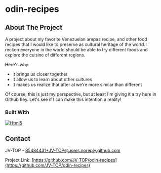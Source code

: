 # odin-recipes
<!-- Thank you for checking out this project!! This will be the first project that I upload into Github, and also the first project by following "The Odin Project". 
Hope you enjoy!-->
<a name="Odin Recipes"></a>

<!-- ABOUT THE PROJECT -->
## About The Project

A project about my favorite Venezuelan arepas recipe, and other food recipes that I would like to preserve as cultural heritage of the world. I reckon everyone in the world should be able to try different foods and explore the cuisine of different regions.

Here's why:
- It brings us closer together
- It allow us to learn about other cultures 
- It makes us realize that after al we're more similar than different

Of course, this is just my perspective, but at least I'm giving it a try here in Github hey. Let's see if I can make this intention a reality!

<!-- Language used -->
### Built With

[![Html5][Html5]][Html5]

<!-- CONTACT -->
## Contact
JV-TOP - 85484431+JV-TOP@users.noreply.github.com

Project Link: [https://github.com/JV-TOP/odin-recipes](https://github.com/JV-TOP/odin-recipes)


<!-- MARKDOWN LINKS & IMAGES -->
[Html5]: https://img.shields.io/badge/-HTML5-red